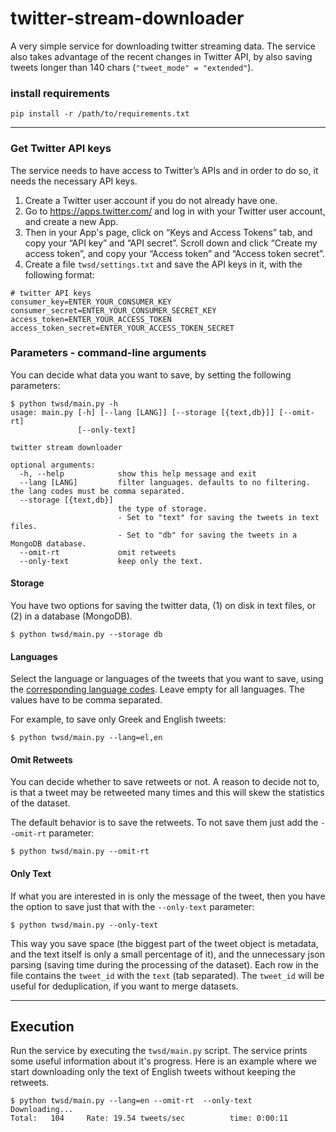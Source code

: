 # twitter-stream-downloader
A very simple service for downloading twitter streaming data.
The service also takes advantage of the recent changes in Twitter API, by also saving tweets longer than 140 chars (`"tweet_mode" = "extended"`).
### install requirements

```
pip install -r /path/to/requirements.txt
```

---
### Get Twitter API keys
The service needs to have access to Twitter’s APIs and in order to do so, it needs the necessary API keys.

1. Create a Twitter user account if you do not already have one.
2. Go to <https://apps.twitter.com/> and log in with your Twitter user account, and create a new App.
3. Then in your App's page, click on “Keys and Access Tokens” tab, and copy your “API key” and “API secret”. 
Scroll down and click “Create my access token”, and copy your “Access token” and “Access token secret”.
4. Create a file `twsd/settings.txt` and save the API keys in it, with the following format:

```
# twitter API keys
consumer_key=ENTER_YOUR_CONSUMER_KEY
consumer_secret=ENTER_YOUR_CONSUMER_SECRET_KEY
access_token=ENTER_YOUR_ACCESS_TOKEN
access_token_secret=ENTER_YOUR_ACCESS_TOKEN_SECRET
```

### Parameters - command-line arguments
You can decide what data you want to save, by setting the following parameters:

```shell
$ python twsd/main.py -h
usage: main.py [-h] [--lang [LANG]] [--storage [{text,db}]] [--omit-rt]
               [--only-text]

twitter stream downloader

optional arguments:
  -h, --help            show this help message and exit
  --lang [LANG]         filter languages. defaults to no filtering. the lang codes must be comma separated.
  --storage [{text,db}]
                        the type of storage.
                        - Set to "text" for saving the tweets in text files.
                        - Set to "db" for saving the tweets in a MongoDB database.
  --omit-rt             omit retweets
  --only-text           keep only the text. 

```
#### Storage
You have two options for saving the twitter data, (1) on disk in text files, or (2) in a database (MongoDB).
```
$ python twsd/main.py --storage db
```

#### Languages
Select the language or languages of the tweets that you want to save, using the [corresponding language codes](https://dev.twitter.com/web/overview/languages). 
Leave empty for all languages. 
The values have to be comma separated.

For example, to save only Greek and English tweets:
```
$ python twsd/main.py --lang=el,en
```


#### Omit Retweets
You can decide whether to save retweets or not. A reason to decide not to, is that a tweet may be retweeted many times and this will skew the statistics of the dataset.

The default behavior is to save the retweets. To not save them just add the `--omit-rt` parameter:
```
$ python twsd/main.py --omit-rt
```

#### Only Text
If what you are interested in is only the message of the tweet, then you have the option to save just that with the `--only-text` parameter:
```
$ python twsd/main.py --only-text 
```
This way you save space (the biggest part of the tweet object is metadata, and the text itself is only a small percentage of it), and the unnecessary json parsing (saving time during the processing of the dataset). Each row in the file contains the `tweet_id` with the `text` (tab separated). The `tweet_id` will be useful for deduplication, if you want to merge datasets.

---
## Execution
Run the service by executing the `twsd/main.py` script. The service prints some useful information about it's progress. 
Here is an example where we start downloading only the text of English tweets without keeping the retweets.
```
$ python twsd/main.py --lang=en --omit-rt  --only-text
Downloading...
Total:   104     Rate: 19.54 tweets/sec          time: 0:00:11
```

